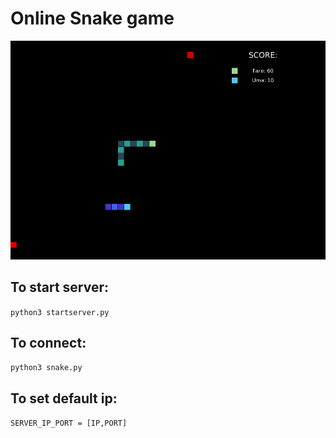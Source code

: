 # Online Snake game

<p align="center">
    <img src="snake.png" width="800" alt="Screen">
</p>

## To start server:
`python3 startserver.py`

## To connect:
`python3 snake.py`


## To set default ip:

`SERVER_IP_PORT = [IP,PORT]`
